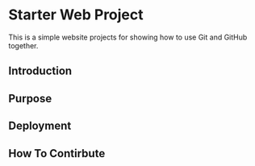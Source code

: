 # Starter Web Project

This is a simple website projects for showing how to use Git and GitHub together.

## Introduction

## Purpose

## Deployment

## How To Contirbute